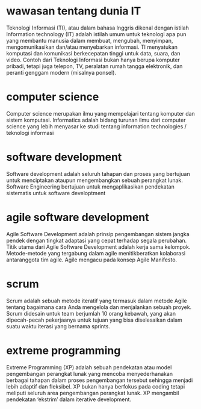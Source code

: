 # wawasan tentang dunia IT
Teknologi Informasi (TI), atau dalam bahasa Inggris dikenal dengan istilah Information technology (IT) adalah istilah umum untuk teknologi apa pun yang membantu manusia dalam membuat, mengubah, menyimpan, mengomunikasikan dan/atau menyebarkan informasi. TI menyatukan komputasi dan komunikasi berkecepatan tinggi untuk data, suara, dan video. Contoh dari Teknologi Informasi bukan hanya berupa komputer pribadi, tetapi juga telepon, TV, peralatan rumah tangga elektronik, dan peranti genggam modern (misalnya ponsel).

# computer science
Computer science merupakan ilmu yang mempelajari tentang komputer dan sistem komputasi. Informatics adalah bidang turunan ilmu dari computer science yang lebih menyasar ke studi tentang information technologies / teknologi informasi

# software development
Software development adalah seluruh tahapan dan proses yang bertujuan untuk menciptakan ataupun mengembangkan sebuah perangkat lunak. Software Engineering bertujuan untuk mengaplikasikan pendekatan sistematis untuk software developtment

# agile software development
Agile Software Development adalah prinsip pengembangan sistem jangka pendek dengan tingkat adaptasi yang cepat terhadap segala perubahan. Titik utama dari Agile Software Development adalah kerja sama kelompok. Metode-metode yang tergabung dalam agile menitikberatkan kolaborasi antaranggota tim agile. Agile mengacu pada konsep Agile Manifesto.

# scrum
Scrum adalah sebuah metode iteratif yang termasuk dalam metode Agile tentang bagaimana cara Anda mengelola dan menjalankan sebuah proyek. Scrum didesain untuk team berjumlah 10 orang kebawah, yang akan dipecah-pecah pekerjaanya untuk tujuan yang bisa diselesaikan dalam suatu waktu iterasi yang bernama sprints.

# extreme programming
Extreme Programming (XP) adalah sebuah pendekatan atau model pengembangan perangkat lunak yang mencoba menyederhanakan berbagai tahapan dalam proses pengembangan tersebut sehingga menjadi lebih adaptif dan fleksibel. XP bukan hanya berfokus pada coding tetapi meliputi seluruh area pengembangan perangkat lunak. XP mengambil pendekatan ‘ekstrim’ dalam iterative development.